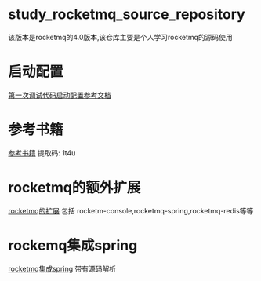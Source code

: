 # study_rocketmq_source_repository
该版本是rocketmq的4.0版本,该仓库主要是个人学习rocketmq的源码使用

# 启动配置
<a href="https://github.com/wulin-challenge/wulin_java_resources_repository/tree/master/java%E6%96%87%E6%A1%A3%E8%B5%84%E6%96%99/%E4%B8%AD%E9%97%B4%E4%BB%B6/rocketmq">第一次调试代码启动配置参考文档</a>

# 参考书籍
<a href="https://pan.baidu.com/s/1XaoZ1YnugFi96I6ybLMUJQ">参考书籍</a>
提取码: 1t4u

# rocketmq的额外扩展
<a href="https://github.com/wulin-challenge/rocketmq-externals">rocketmq的扩展</a>
包括 rocketm-console,rocketmq-spring,rocketmq-redis等等

# rockemq集成spring
<a href="https://github.com/wulin-challenge/rocketmq-spring">rocketmq集成spring</a>
带有源码解析

